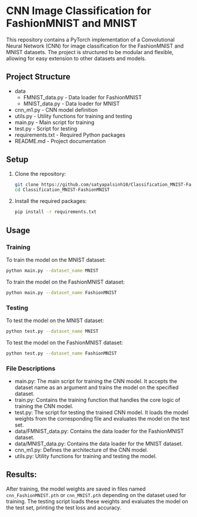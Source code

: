 # CNN Image Classification for FashionMNIST and MNIST

This repository contains a PyTorch implementation of a Convolutional Neural Network (CNN) for image classification for the FashionMNIST and MNIST datasets. The project is structured to be modular and flexible, allowing for easy extension to other datasets and models.

## Project Structure

<ul>
    <li>data
        <ul>
            <li>FMNIST_data.py - Data loader for FashionMNIST</li>
            <li>MNIST_data.py - Data loader for MNIST</li>
        </ul>
    </li>
    <li>cnn_m1.py - CNN model definition</li>
    <li>utils.py - Utility functions for training and testing</li>
    <li>main.py - Main script for training</li>
    <li>test.py - Script for testing</li>
    <li>requirements.txt - Required Python packages</li>
    <li>README.md - Project documentation</li>
</ul>


## Setup

1. Clone the repository:
    ```bash
    git clone https://github.com/satyapalsinh10/Classification_MNIST-FashionMNIST.git
    cd Classification_MNIST-FashionMNIST
    ```

2. Install the required packages:
    ```bash
    pip install -r requirements.txt
    ```

## Usage

### Training

To train the model on the MNIST dataset:
```bash
python main.py --dataset_name MNIST
```

To train the model on the FashionMNIST dataset:
```bash
python main.py --dataset_name FashionMNIST
```

### Testing

To test the model on the MNIST dataset:
```bash
python test.py --dataset_name MNIST
```

To test the model on the FashionMNIST dataset:
```bash
python test.py --dataset_name FashionMNIST
```


### File Descriptions
- main.py: The main script for training the CNN model. It accepts the dataset name as an argument and trains the model on the specified dataset.
- train.py: Contains the training function that handles the core logic of training the CNN model.
- test.py: The script for testing the trained CNN model. It loads the model weights from the corresponding file and evaluates the model on the test set.
- data/FMNIST_data.py: Contains the data loader for the FashionMNIST dataset.
- data/MNIST_data.py: Contains the data loader for the MNIST dataset.
- cnn_m1.py: Defines the architecture of the CNN model.
- utils.py: Utility functions for training and testing the model.


## Results: 
After training, the model weights are saved in files named `cnn_FashionMNIST.pth` or `cnn_MNIST.pth` depending on the dataset used for training. The testing script loads these weights and evaluates the model on the test set, printing the test loss and accuracy.




















